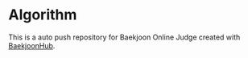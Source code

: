 # Algorithm

This is a auto push repository for Baekjoon Online Judge created with [BaekjoonHub](https://github.com/BaekjoonHub/BaekjoonHub).
